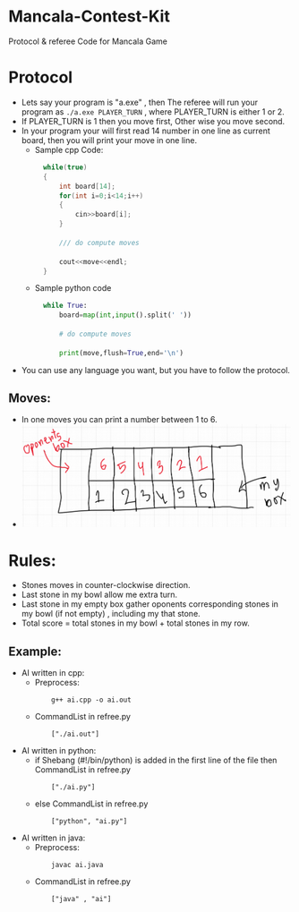 # Mancala-Contest-Kit
Protocol &amp; referee Code for Mancala Game

# Protocol

- Lets say your program is "a.exe" , then The referee will run your program as `./a.exe PLAYER_TURN` , where PLAYER_TURN is either 1 or 2.
- If PLAYER_TURN is 1 then you move first, Other wise you move second.
- In your program your will first read 14 number in one line as current board, then you will print your move in one line.
  - Sample cpp Code:
	  ```cpp
		while(true)
		{
			int board[14];
			for(int i=0;i<14;i++)
			{
				cin>>board[i];
			}

			/// do compute moves

			cout<<move<<endl;
		}
	  ```
  - Sample python code
	  ```py
		while True:
			board=map(int,input().split(' '))

			# do compute moves

			print(move,flush=True,end='\n')
	  ```
- You can use any language you want, but you have to follow the protocol.

## Moves:
- In one moves you can print a number between 1 to 6.
- ![Move Number in box](images/moves.png)

# Rules:
- Stones moves in counter-clockwise direction.
- Last stone in my bowl allow me extra turn.
- Last stone in my empty box gather oponents corresponding stones in my bowl (if not empty) , including my that stone.
- Total score = total stones in my bowl + total stones in my row.

## Example:
- AI written in cpp:
  - Preprocess:
	```
		g++ ai.cpp -o ai.out
	```
  - CommandList in refree.py
	```
		["./ai.out"]
	```
- AI written in python:
  - if Shebang (#!/bin/python) is added in the first line of the file
	then CommandList in refree.py
	```
		["./ai.py"]
	```
  - else CommandList in refree.py
	```
		["python", "ai.py"]
	```
- AI written in java:
  - Preprocess:
	```
		javac ai.java
	```
  - CommandList in refree.py
	```
		["java" , "ai"]
	```
	



